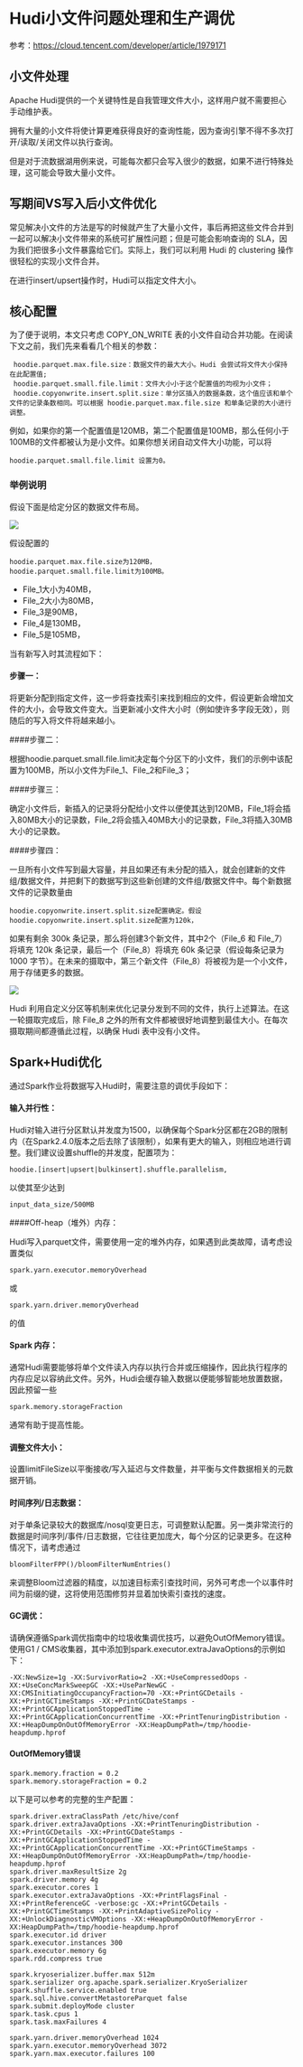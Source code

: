 # Hudi小文件问题处理和生产调优
参考：https://cloud.tencent.com/developer/article/1979171

## 小文件处理

Apache Hudi提供的一个关键特性是自我管理文件大小，这样用户就不需要担心手动维护表。

拥有大量的小文件将使计算更难获得良好的查询性能，因为查询引擎不得不多次打开/读取/关闭文件以执行查询。

但是对于流数据湖用例来说，可能每次都只会写入很少的数据，如果不进行特殊处理，这可能会导致大量小文件。

## 写期间VS写入后小文件优化

常见解决小文件的方法是写的时候就产生了大量小文件，事后再把这些文件合并到一起可以解决小文件带来的系统可扩展性问题；但是可能会影响查询的 SLA，因为我们把很多小文件暴露给它们。实际上，我们可以利用 Hudi 的 clustering 操作很轻松的实现小文件合并。

在进行insert/upsert操作时，Hudi可以指定文件大小。

## 核心配置

为了便于说明，本文只考虑 COPY_ON_WRITE 表的小文件自动合并功能。在阅读下文之前，我们先来看看几个相关的参数：

	 hoodie.parquet.max.file.size：数据文件的最大大小。Hudi 会尝试将文件大小保持在此配置值;
	 hoodie.parquet.small.file.limit：文件大小小于这个配置值的均视为小文件；
	 hoodie.copyonwrite.insert.split.size：单分区插入的数据条数，这个值应该和单个文件的记录条数相同。可以根据 hoodie.parquet.max.file.size 和单条记录的大小进行调整。

例如，如果你的第一个配置值是120MB，第二个配置值是100MB，那么任何小于100MB的文件都被认为是小文件。如果你想关闭自动文件大小功能，可以将 

	hoodie.parquet.small.file.limit 设置为0。

### 举例说明

假设下面是给定分区的数据文件布局。

![](Images/4.png)

假设配置的

	hoodie.parquet.max.file.size为120MB，
	hoodie.parquet.small.file.limit为100MB。

* File_1大小为40MB，
* File_2大小为80MB，
* File_3是90MB，
* File_4是130MB，
* File_5是105MB，

当有新写入时其流程如下：

#### 步骤一：

将更新分配到指定文件，这一步将查找索引来找到相应的文件，假设更新会增加文件的大小，会导致文件变大。当更新减小文件大小时（例如使许多字段无效），则随后的写入将文件将越来越小。

####步骤二：
 
 根据hoodie.parquet.small.file.limit决定每个分区下的小文件，我们的示例中该配置为100MB，所以小文件为File_1、File_2和File_3；
 
####步骤三：
 
确定小文件后，新插入的记录将分配给小文件以便使其达到120MB，File_1将会插入80MB大小的记录数，File_2将会插入40MB大小的记录数，File_3将插入30MB大小的记录数。

####步骤四：

一旦所有小文件写到最大容量，并且如果还有未分配的插入，就会创建新的文件组/数据文件，并把剩下的数据写到这些新创建的文件组/数据文件中。每个新数据文件的记录数量由
 
	hoodie.copyonwrite.insert.split.size配置确定。假设
	hoodie.copyonwrite.insert.split.size配置为120k，

如果有剩余 300k 条记录，那么将创建3个新文件，其中2个（File_6 和 File_7）将填充 120k 条记录，最后一个（File_8）将填充 60k 条记录（假设每条记录为 1000 字节）。在未来的摄取中，第三个新文件（File_8）将被视为是一个小文件，用于存储更多的数据。

![](Images/5.png)

Hudi 利用自定义分区等机制来优化记录分发到不同的文件，执行上述算法。在这一轮摄取完成后，除 File_8 之外的所有文件都被很好地调整到最佳大小。在每次摄取期间都遵循此过程，以确保 Hudi 表中没有小文件。

## Spark+Hudi优化 

通过Spark作业将数据写入Hudi时，需要注意的调优手段如下：

#### 输入并行性： 

Hudi对输入进行分区默认并发度为1500，以确保每个Spark分区都在2GB的限制内（在Spark2.4.0版本之后去除了该限制），如果有更大的输入，则相应地进行调整。我们建议设置shuffle的并发度，配置项为：

	hoodie.[insert|upsert|bulkinsert].shuffle.parallelism,
	
以使其至少达到

	input_data_size/500MB
	
	
####Off-heap（堆外）内存：

Hudi写入parquet文件，需要使用一定的堆外内存，如果遇到此类故障，请考虑设置类似
	
	spark.yarn.executor.memoryOverhead

或

	spark.yarn.driver.memoryOverhead

的值

#### Spark 内存：

 通常Hudi需要能够将单个文件读入内存以执行合并或压缩操作，因此执行程序的内存应足以容纳此文件。另外，Hudi会缓存输入数据以便能够智能地放置数据，因此预留一些
 
 	spark.memory.storageFraction
 
 通常有助于提高性能。
 

#### 调整文件大小：

设置limitFileSize以平衡接收/写入延迟与文件数量，并平衡与文件数据相关的元数据开销。

#### 时间序列/日志数据：

对于单条记录较大的数据库/nosql变更日志，可调整默认配置。另一类非常流行的数据是时间序列/事件/日志数据，它往往更加庞大，每个分区的记录更多。在这种情况下，请考虑通过

	bloomFilterFPP()/bloomFilterNumEntries()

来调整Bloom过滤器的精度，以加速目标索引查找时间，另外可考虑一个以事件时间为前缀的键，这将使用范围修剪并显着加快索引查找的速度。

#### GC调优：

请确保遵循Spark调优指南中的垃圾收集调优技巧，以避免OutOfMemory错误。使用G1 / CMS收集器，其中添加到spark.executor.extraJavaOptions的示例如下：

	-XX:NewSize=1g -XX:SurvivorRatio=2 -XX:+UseCompressedOops -XX:+UseConcMarkSweepGC -XX:+UseParNewGC -XX:CMSInitiatingOccupancyFraction=70 -XX:+PrintGCDetails -XX:+PrintGCTimeStamps -XX:+PrintGCDateStamps -XX:+PrintGCApplicationStoppedTime -XX:+PrintGCApplicationConcurrentTime -XX:+PrintTenuringDistribution -XX:+HeapDumpOnOutOfMemoryError -XX:HeapDumpPath=/tmp/hoodie-heapdump.hprof
	
	
#### OutOfMemory错误

	spark.memory.fraction = 0.2
	spark.memory.storageFraction = 0.2
	
以下是可以参考的完整的生产配置：

	spark.driver.extraClassPath /etc/hive/conf
	spark.driver.extraJavaOptions -XX:+PrintTenuringDistribution -XX:+PrintGCDetails -XX:+PrintGCDateStamps -XX:+PrintGCApplicationStoppedTime -XX:+PrintGCApplicationConcurrentTime -XX:+PrintGCTimeStamps -XX:+HeapDumpOnOutOfMemoryError -XX:HeapDumpPath=/tmp/hoodie-heapdump.hprof
	spark.driver.maxResultSize 2g
	spark.driver.memory 4g
	spark.executor.cores 1
	spark.executor.extraJavaOptions -XX:+PrintFlagsFinal -XX:+PrintReferenceGC -verbose:gc -XX:+PrintGCDetails -XX:+PrintGCTimeStamps -XX:+PrintAdaptiveSizePolicy -XX:+UnlockDiagnosticVMOptions -XX:+HeapDumpOnOutOfMemoryError -XX:HeapDumpPath=/tmp/hoodie-heapdump.hprof
	spark.executor.id driver
	spark.executor.instances 300
	spark.executor.memory 6g
	spark.rdd.compress true
	 
	spark.kryoserializer.buffer.max 512m
	spark.serializer org.apache.spark.serializer.KryoSerializer
	spark.shuffle.service.enabled true
	spark.sql.hive.convertMetastoreParquet false
	spark.submit.deployMode cluster
	spark.task.cpus 1
	spark.task.maxFailures 4
	 
	spark.yarn.driver.memoryOverhead 1024
	spark.yarn.executor.memoryOverhead 3072
	spark.yarn.max.executor.failures 100